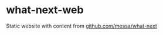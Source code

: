 what-next-web
=============

Static website with content from [github.com/messa/what-next](https://github.com/messa/what-next)
